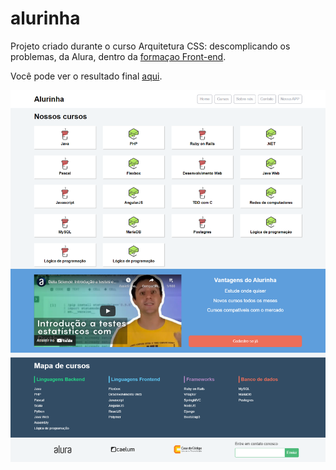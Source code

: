 # alurinha

Projeto criado durante o curso Arquitetura CSS: descomplicando os problemas, da Alura, dentro da [formaçao Front-end](https://cursos.alura.com.br/formacao-front-end).

Você pode ver o resultado final [aqui](https://jessicalorenzon.github.io/alurinha/).

![alurinha](alurinha.png)
